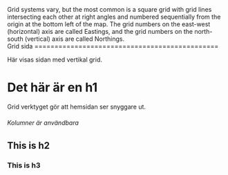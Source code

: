 <div class="sidebar">
    Grid systems vary, but the most common is a square grid with grid lines intersecting each other at right angles and numbered sequentially from the origin at the bottom left of the map. The grid numbers on the east-west (horizontal) axis are called Eastings, and the grid numbers on the north-south (vertical) axis are called Northings.
</div>
Grid sida
==============================================

Här visas sidan med vertikal grid.

<h1> Det här är en h1 </h1>
<p> Grid verktyget gör att hemsidan ser snyggare ut. </p>

<h6> Kolumner är användbara </h6>

<h2> This is h2 </h2>

<h3> This is h3 </h3>
